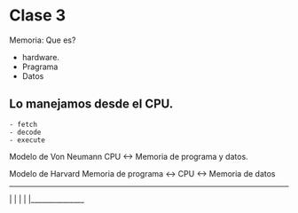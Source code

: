 # Clase 3


Memoria: Que es?
- hardware.
- Pragrama
- Datos



Lo manejamos desde el CPU.
-
    - fetch
    - decode
    - execute

Modelo de Von Neumann
CPU <-> Memoria de programa y datos.

Modelo de Harvard
    Memoria de programa <-> CPU <-> Memoria de datos

----
|
|
|
|
|_______________